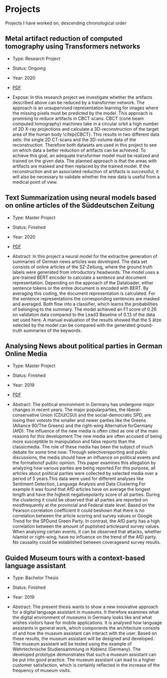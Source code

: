 # Projects
Projects I have worked on, descending chronological order

## Metal artifact reduction of computed tomography using Transformers networks
* Type: Research Project
* Status: Ongoing
* Year: 2020
* [PDF](https://github.com/skull3r7/Projects/blob/main/MetalArifactReductionTransformersExpose.pdf)

* Expose:
In this research project we investigate whether the artifacts described above can be reduced by a transformer network. The approach is an unsupervised representation learning for images where the missing pixels must be predicted by the model. This approach is promising to reduce artifacts in CBCT scans. CBCT (cone beam computed tomography) machines take in a circular orbit a high number of 2D X-ray projections and calculate a 3D-reconstruction of the target area of the human body \citep{CBCT}. This results in two different data sets: the single 2D CT-scans and the 3D-volume data of the reconstruction. Therefore both datasets are used in this project to see on which data a better reduction of artifacts can be achieved. To achieve this goal, an adequate transformer model must be realized and trained on the given data. The planned approach is that the areas with artifacts are masked and then replaced by the trained model. If the reconstruction and an associated reduction of artifacts is successful, it will also be necessary to validate whether the new data is useful from a medical point of view.

## Text Summarization using neural models based on online articles of the Süddeutschen Zeitung

* Type: Master Project
* Status: Finished
* Year: 2020
* [PDF](https://github.com/skull3r7/Projects/blob/main/TextSummarizationSZ.pdf)

* Abstract:
In this project a neural model for the extractive generation of summaries of German news articles was developed.  The data set consists of online articles of the SZ-Zeitung, where the ground truth labels were generated from introductory headwords. The model uses a pre-trained BERT encoder to calculate a sentence and document representation. Depending on the approach of the Dataloader, either sentence tokens or the entire document is encoded with BERT.  By averaging this coding, the document representation is calculated.  For the sentence representations the corresponding sentences are masked and averaged. Both flow into a classifier, which learns the probabilities of belonging to the summary. The model achieved an F1 score of 0.26 on validation data compared to the Lead3 Baseline of 0.13 of the data set used here. A manual evaluation of the results showed that the S ̈atze selected by the model can be compared with the generated ground-truth summaries of the keywords.


## Analysing News about political parties in German Online Media

* Type: Master Project
* Status: Finished
* Year: 2019
* [PDF](https://github.com/skull3r7/Projects/blob/main/NewsGermanOnlineMedia.pdf)

* Abstract:
The  political  environment  in  Germany  has  undergone  major  changes  in  recent  years.   The  major  popularparties,  the  liberal-conservative  Union  (CDU/CSU)  and  the  social-democratic  SPD,  are  losing  their  votesto the smaller and newer parties like the Greens (Alliance 90/The Greens) and the right-wing Alternative forGermany (AfD). The influence of the new media is often cited as one of the main reasons for this development.The new media are often accused of being more susceptible to manipulation and false reports than the classicmedia.  The role of these media has been the subject of much debate for some time now:  Through selectivereporting and public discussions, the media should have an influence on political events and the formationof public opinion.  This paper examines this allegation by analyzing how various parties are being reported.For this purpose, all articles about political parties were collected by selected media over a period of 5 years.This data were used for different analyses like Sentiment Detection, Language Analysis and Data Clustering.For example it was found that AfD articles have on average the longest length and have the highest negativepolarity score of all parties.  During the clustering it could be observed that all parties are reported on mostfrequently at the provincial and Federal state level.  Based on the Pearson correlation coefficient it could beshown that there is no correlation between the article scoring and survey values or Google Trend for the SPDund Green Party.  In contrast, the AfD party has a high correlation between the amount of puplished articlesand survey values.  When analysing certain events, it can be observed that attacks, whether Islamist or right-wing, have no influence on the trend of the AfD party.  No causality could be established between coverageand survey results.


## Guided Museum tours with a context-based language assistant

* Type: Bachelor Thesis
* Status: Finished
* Year: 2019

* Abstract:
The present thesis wants to show a new innovative approach for a digital language
assistant in museums. It therefore examines what the digital environment of museums
in Germany looks like and what wishes visitors have for mobile applications. It
is analysed how language assistants in general work, which components the architecture
consists of and how the museum assistant can interact with the user. Based
on these results, the museum assistant will be designed and developed. The museum
assistant will be tested using the example of Wehrtechnische Studiensammlung
in Koblenz (Germany). The developed prototype demonstrates that such a museum
assistant can be put into good practice. The museum assistant can lead to a higher
customer satisfaction, which is certainly reflected in the increase of the frequency
of museum visits.
